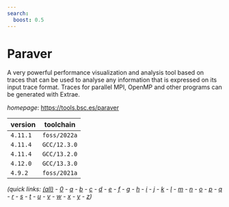 ```yaml
---
search:
  boost: 0.5
---
```

# Paraver

A very powerful performance visualization and analysis tool based on  traces that can be used to analyse any information that is expressed on its input trace format.  Traces for parallel MPI, OpenMP and other programs can be generated with Extrae.

*homepage*: <https://tools.bsc.es/paraver>

version | toolchain
--------|----------
``4.11.1`` | ``foss/2022a``
``4.11.4`` | ``GCC/12.3.0``
``4.11.4`` | ``GCC/13.2.0``
``4.12.0`` | ``GCC/13.3.0``
``4.9.2`` | ``foss/2021a``


*(quick links: [(all)](../index.md) - [0](../0/index.md) - [a](../a/index.md) - [b](../b/index.md) - [c](../c/index.md) - [d](../d/index.md) - [e](../e/index.md) - [f](../f/index.md) - [g](../g/index.md) - [h](../h/index.md) - [i](../i/index.md) - [j](../j/index.md) - [k](../k/index.md) - [l](../l/index.md) - [m](../m/index.md) - [n](../n/index.md) - [o](../o/index.md) - [p](../p/index.md) - [q](../q/index.md) - [r](../r/index.md) - [s](../s/index.md) - [t](../t/index.md) - [u](../u/index.md) - [v](../v/index.md) - [w](../w/index.md) - [x](../x/index.md) - [y](../y/index.md) - [z](../z/index.md))*

